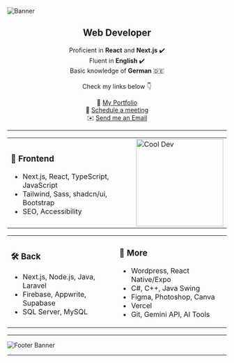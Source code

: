 <img src="https://res.cloudinary.com/joelics-arts/image/upload/v1752061351/github/banner-1_soa3hy.png" alt="Banner" />

<h2 align="center">Web Developer</h2>

<p align="center">
  Proficient in <strong>React</strong> and <strong>Next.js</strong> ✔️<br>
  Fluent in <strong>English</strong> ✔️<br>
  Basic knowledge of <strong>German</strong> 🇩🇪<br><br>
  Check my links below 👇
</p>

<p align="center">
  🔗 <a href="https://joel-portfolio.web.app/">My Portfolio</a><br>
  📅 <a href="https://calendly.com/kananeloj12/30min">Schedule a meeting</a><br>
  ✉️ <a href="mailto:kananeloj12@gmail.com">Send me an Email</a>
</p>

---

<table>
<tr>
<td>

### 🎨 Frontend

- Next.js, React, TypeScript, JavaScript  
- Tailwind, Sass, shadcn/ui, Bootstrap  
- SEO, Accessibility  

</td>
<td>

<img src="https://your-image-link.com/character.png" alt="Cool Dev" width="200"/>

</td>
</tr>
</table>

<table>
<tr>
<td>

### 🛠 Back

- Next.js, Node.js, Java, Laravel   
- Firebase, Appwrite, Supabase
- SQL Server, MySQL  

</td>
<td>

### 📁 More

- Wordpress, React Native/Expo
- C#, C++, Java Swing
- Figma, Photoshop, Canva
- Vercel 
- Git, Gemini API, AI Tools 

</td>
</tr>
</table>

---

<img src="https://your-image-link.com/footer.png" alt="Footer Banner" />

---
